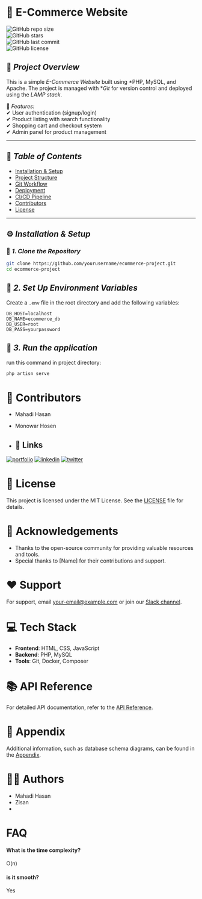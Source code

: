 # 🛒 E-Commerce Website  

![GitHub repo size](https://img.shields.io/github/repo-size/mahadi-cse/git-demo)  
![GitHub stars](https://img.shields.io/github/stars/mahadi-cse/git-demo?style=social)  
![GitHub last commit](https://img.shields.io/github/last-commit/mahadi-cse/git-demo)  
![GitHub license](https://img.shields.io/github/license/mahadi-cse/git-demo)  

## 🚀 *Project Overview*  
This is a simple *E-Commerce Website* built using *PHP, MySQL, and Apache. The project is managed with **Git* for version control and deployed using the *LAMP stack*.  

🔹 *Features:*  
✔ User authentication (signup/login)  
✔ Product listing with search functionality  
✔ Shopping cart and checkout system  
✔ Admin panel for product management  

---

## 📌 *Table of Contents*
- [Installation & Setup](#installation--setup)  
- [Project Structure](#project-structure)  
- [Git Workflow](#git-workflow)  
- [Deployment](#deployment)  
- [CI/CD Pipeline](#cicd-pipeline)  
- [Contributors](#contributors)  
- [License](#license)  

---

## ⚙ *Installation & Setup*  

### 🔹 *1. Clone the Repository*  
```bash
git clone https://github.com/yourusername/ecommerce-project.git
cd ecommerce-project
```


## 🔹 *2. Set Up Environment Variables*
Create a `.env` file in the root directory and add the following variables:  

```env
DB_HOST=localhost
DB_NAME=ecommerce_db
DB_USER=root
DB_PASS=yourpassword
```

## 🔹 *3. Run the application* 
run this command in project directory:  

```bash
php artisn serve
```

# 👥 Contributors
- Mahadi Hasan
- Monowar Hosen

- ## 🔗 Links
[![portfolio](https://img.shields.io/badge/my_portfolio-000?style=for-the-badge&logo=ko-fi&logoColor=white)](https://mahadi-cse.github.io/my-portfolio/)
[![linkedin](https://img.shields.io/badge/linkedin-0A66C2?style=for-the-badge&logo=linkedin&logoColor=white)](https://www.linkedin.com/in/smmahadicse/)
[![twitter](https://img.shields.io/badge/twitter-1DA1F2?style=for-the-badge&logo=twitter&logoColor=white)](https://twitter.com/)


# 📜 License
This project is licensed under the MIT License. See the [LICENSE](LICENSE) file for details.

# 🙏 Acknowledgements
- Thanks to the open-source community for providing valuable resources and tools.
- Special thanks to [Name] for their contributions and support.

# ❤️ Support
For support, email [your-email@example.com](mailto:your-email@example.com) or join our [Slack channel](#).

# 💻 Tech Stack
- **Frontend**: HTML, CSS, JavaScript
- **Backend**: PHP, MySQL
- **Tools**: Git, Docker, Composer

# 📚 API Reference
For detailed API documentation, refer to the [API Reference](API_REFERENCE.md).

# 📝 Appendix
Additional information, such as database schema diagrams, can be found in the [Appendix](APPENDIX.md).

# 👨‍💻 Authors
- Mahadi Hasan
- Zisan
- 

# FAQ

#### What is the time complexity?

O(n)

#### is it smooth?

Yes

